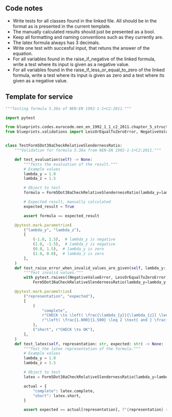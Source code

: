 ## Code notes

- Write tests for all classes found in the linked file. All should be in the format as is presented in the current template. 
- The manually calculated results should just be presented as a bool. 
- Keep all formatting and naming conventions such as they currently are. 
- The latex formula always has 3 decimals. 
- Write one test with succesful input, that retuns the answer of the equation. 
- For all variables found in the raise_if_negative of the linked formula, write a test where its input is given as a negative value.
- For all variables found in the raise_if_less_or_equal_to_zero of the linked formula, write a test where its input is given as zero and a test where its given as a negative value.

## Template for service

```python
"""Testing formula 5.38a of NEN-EN 1992-1-1+C2:2011."""

import pytest

from blueprints.codes.eurocode.nen_en_1992_1_1_c2_2011.chapter_5_structural_analysis.formula_5_38a import Form5Dot38aCheckRelativeSlendernessRatio
from blueprints.validations import LessOrEqualToZeroError, NegativeValueError


class TestForm5Dot38aCheckRelativeSlendernessRatio:
    """Validation for formula 5.38a from NEN-EN 1992-1-1+C2:2011."""

    def test_evaluation(self) -> None:
        """Tests the evaluation of the result."""
        # Example values
        lambda_y = 1.0
        lambda_z = 1.5

        # Object to test
        formula = Form5Dot38aCheckRelativeSlendernessRatio(lambda_y=lambda_y, lambda_z=lambda_z)

        # Expected result, manually calculated
        expected_result = True

        assert formula == expected_result

    @pytest.mark.parametrize(
        ("lambda_y", "lambda_z"),
        [
            (-1.0, 1.5),  # lambda_y is negative
            (1.0, -1.5),  # lambda_z is negative
            (0.0, 1.5),  # lambda_y is zero
            (1.0, 0.0),  # lambda_z is zero
        ],
    )
    def test_raise_error_when_invalid_values_are_given(self, lambda_y: float, lambda_z: float) -> None:
        """Test invalid values."""
        with pytest.raises((NegativeValueError, LessOrEqualToZeroError)):
            Form5Dot38aCheckRelativeSlendernessRatio(lambda_y=lambda_y, lambda_z=lambda_z)

    @pytest.mark.parametrize(
        ("representation", "expected"),
        [
            (
                "complete",
                r"CHECK \to \left( \frac{\lambda_{y}}{\lambda_{z}} \leq 2 \text{ and } \frac{\lambda_{z}}{\lambda_{y}} \leq 2 \right) \to "
                r"\left( \frac{1.000}{1.500} \leq 2 \text{ and } \frac{1.500}{1.000} \leq 2 \right) \to OK",
            ),
            ("short", r"CHECK \to OK"),
        ],
    )
    def test_latex(self, representation: str, expected: str) -> None:
        """Test the latex representation of the formula."""
        # Example values
        lambda_y = 1.0
        lambda_z = 1.5

        # Object to test
        latex = Form5Dot38aCheckRelativeSlendernessRatio(lambda_y=lambda_y, lambda_z=lambda_z).latex()

        actual = {
            "complete": latex.complete,
            "short": latex.short,
        }

        assert expected == actual[representation], f"{representation} representation failed."

```